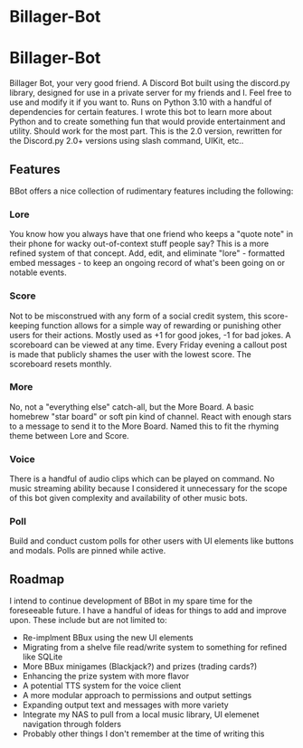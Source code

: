 # Billager-Bot
# Billager-Bot
Billager Bot, your very good friend. A Discord Bot built using the discord.py library, designed for use in a private server for my friends and I. Feel free to use and modify it if you want to. Runs on Python 3.10 with a handful of dependencies for certain features. I wrote this bot to learn more about Python and to create something fun that would provide entertainment and utility. Should work for the most part. This is the 2.0 version, rewritten for the Discord.py 2.0+ versions using slash command, UIKit, etc..

## Features
BBot offers a nice collection of rudimentary features including the following:
### Lore
You know how you always have that one friend who keeps a "quote note" in their phone for wacky out-of-context stuff people say? This is a more refined system of that concept. Add, edit, and eliminate "lore" - formatted embed messages - to keep an ongoing record of what's been going on or notable events.

### Score
Not to be misconstrued with any form of a social credit system, this score-keeping function allows for a simple way of rewarding or punishing other users for their actions. Mostly used as +1 for good jokes, -1 for bad jokes. A scoreboard can be viewed at any time. Every Friday evening a callout post is made that publicly shames the user with the lowest score. The scoreboard resets monthly.

### More
No, not a "everything else" catch-all, but the More Board. A basic homebrew "star board" or soft pin kind of channel. React with enough stars to a message to send it to the More Board. Named this to fit the rhyming theme between Lore and Score.

### Voice
There is a handful of audio clips which can be played on command. No music streaming ability because I considered it unnecessary for the scope of this bot given complexity and availability of other music bots.

### Poll
Build and conduct custom polls for other users with UI elements like buttons and modals. Polls are pinned while active.

## Roadmap
I intend to continue development of BBot in my spare time for the foreseeable future. I have a handful of ideas for things to add and improve upon.
These include but are not limited to:
- Re-implment BBux using the new UI elements
- Migrating from a shelve file read/write system to something for refined like SQLite
- More BBux minigames (Blackjack?) and prizes (trading cards?)
- Enhancing the prize system with more flavor  
- A potential TTS system for the voice client
- A more modular approach to permissions and output settings
- Expanding output text and messages with more variety
- Integrate my NAS to pull from a local music library, UI elemenet navigation through folders
- Probably other things I don't remember at the time of writing this
